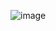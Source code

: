![image](https://github.com/DeFomin/2023-2024-computer-networks-k33212-fomintsev-d-r/assets/90705279/ad1d969b-5451-4864-bd3d-87a3c21ab051)
